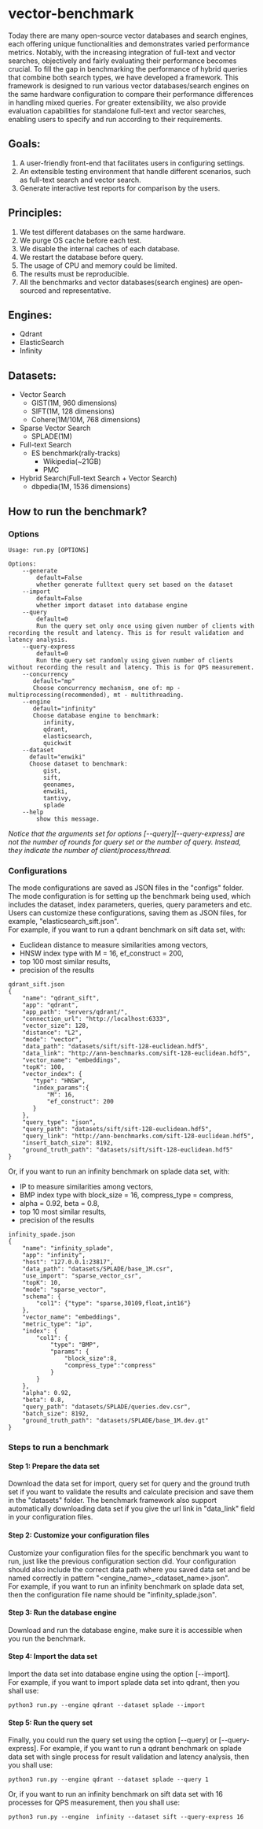 # vector-benchmark

Today there are many open-source vector databases and search engines, each offering unique functionalities and demonstrates varied performance metrics. Notably, with the increasing integration of full-text and vector searches, objectively and fairly evaluating their performance becomes crucial. To fill the gap in benchmarking the performance of hybrid queries that combine both search types, we have developed a framework. This framework is designed to run various vector databases/search engines on the same hardware configuration to compare their performance differences in handling mixed queries. For greater extensibility, we also provide evaluation capabilities for standalone full-text and vector searches, enabling users to specify and run according to their requirements.

## Goals:

1.  A user-friendly front-end that facilitates users in configuring settings.
2.  An extensible testing environment that handle different scenarios, such as full-text search and vector search.
3.  Generate interactive test reports for comparison by the users.

## Principles:

1. We test different databases on the same hardware.
2. We purge OS cache before each test.
3. We disable the internal caches of each database. 
4. We restart the database before query.
5. The usage of CPU and memory could be limited.
6. The results must be reproducible.
7. All the benchmarks and vector databases(search engines) are open-sourced and representative.

## Engines:

- Qdrant
- ElasticSearch
- Infinity

## Datasets:

- Vector Search
  - GIST(1M, 960 dimensions)
  - SIFT(1M, 128 dimensions)
  - Cohere(1M/10M, 768 dimensions)
- Sparse Vector Search
  - SPLADE(1M)
- Full-text Search
  - ES benchmark(rally-tracks)
    - Wikipedia(~21GB)
    - PMC
- Hybrid Search(Full-text Search + Vector Search)
  - dbpedia(1M, 1536 dimensions)

## How to run the benchmark?
### Options

```
Usage: run.py [OPTIONS]

Options:
    --generate
        default=False
        whether generate fulltext query set based on the dataset
    --import
        default=False
        whether import dataset into database engine
    --query
        default=0
        Run the query set only once using given number of clients with recording the result and latency. This is for result validation and latency analysis.
    --query-express    
        default=0
        Run the query set randomly using given number of clients without recording the result and latency. This is for QPS measurement.
    --concurrency
       default="mp"
       Choose concurrency mechanism, one of: mp - multiprocessing(recommended), mt - multithreading.
    --engine
       default="infinity" 
       Choose database engine to benchmark:
          infinity,
          qdrant,
          elasticsearch,
          quickwit
    --dataset
      default="enwiki"  
      Choose dataset to benchmark:
          gist,
          sift,
          geonames,
          enwiki,
          tantivy,
          splade
    --help
        show this message.
```
*Notice that the arguments set for options [--query][--query-express] are not the number of rounds for query set or the number of query. Instead, they indicate the number of client/process/thread.*

### Configurations
The mode configurations are saved as JSON files in the "configs" folder. The mode configuration is for setting up the benchmark being used, which includes the dataset, index parameters, queries, query parameters and etc. Users can customize these configurations, saving them as JSON files, for example, "elasticsearch_sift.json".  
For example, if you want to run a qdrant benchmark on sift data set, with:  
- Euclidean distance to measure similarities among vectors,
- HNSW index type with M = 16, ef_construct = 200,
- top 100 most similar results,
- precision of the results
```
qdrant_sift.json
{
    "name": "qdrant_sift",
    "app": "qdrant",
    "app_path": "servers/qdrant/",
    "connection_url": "http://localhost:6333",
    "vector_size": 128,
    "distance": "L2",
    "mode": "vector", 
    "data_path": "datasets/sift/sift-128-euclidean.hdf5",
    "data_link": "http://ann-benchmarks.com/sift-128-euclidean.hdf5",
    "vector_name": "embeddings",
    "topK": 100,
    "vector_index": {
       "type": "HNSW",
       "index_params":{
           "M": 16,
           "ef_construct": 200
       }
    },
    "query_type": "json",
    "query_path": "datasets/sift/sift-128-euclidean.hdf5",
    "query_link": "http://ann-benchmarks.com/sift-128-euclidean.hdf5",
    "insert_batch_size": 8192,
    "ground_truth_path": "datasets/sift/sift-128-euclidean.hdf5"
}
```

Or, if you want to run an infinity benchmark on splade data set, with:  
- IP to measure similarities among vectors,
- BMP index type with block_size = 16, compress_type = compress,
- alpha = 0.92, beta = 0.8,
- top 10 most similar results,
- precision of the results
```
infinity_spade.json
{
    "name": "infinity_splade",
    "app": "infinity",
    "host": "127.0.0.1:23817",
    "data_path": "datasets/SPLADE/base_1M.csr",
    "use_import": "sparse_vector_csr",
    "topK": 10,
    "mode": "sparse_vector",
    "schema": {
        "col1": {"type": "sparse,30109,float,int16"}
    },
    "vector_name": "embeddings",
    "metric_type": "ip",
    "index": {
        "col1": {
            "type": "BMP",
            "params": {
                "block_size":8,
                "compress_type":"compress"
            }
        }
    },
    "alpha": 0.92,
    "beta": 0.8,
    "query_path": "datasets/SPLADE/queries.dev.csr",
    "batch_size": 8192,
    "ground_truth_path": "datasets/SPLADE/base_1M.dev.gt"
}
```

### Steps to run a benchmark

#### Step 1: Prepare the data set
Download the data set for import, query set for query and the ground truth set if you want to validate the results and calculate precision and save them in the "datasets" folder. The benchmark framework also support automatically downloading data set if you give the url link in "data_link" field in your configuration files.
#### Step 2: Customize your configuration files
Customize your configuration files for the specific benchmark you want to run, just like the previous configuration section did. Your configuration should also include the correct data path where you saved data set and be named correctly in pattern "\<engine_name\>_\<dataset_name\>.json".  
For example, if you want to run an infinity benchmark on splade data set, then the configuration file name should be "infinity_splade.json".
#### Step 3: Run the database engine
Download and run the database engine, make sure it is accessible when you run the benchmark.
#### Step 4: Import the data set
Import the data set into database engine using the option [--import].  
For example, if you want to import splade data set into qdrant, then you shall use:
```commandline
python3 run.py --engine qdrant --dataset splade --import
```
#### Step 5: Run the query set
Finally, you could run the query set using the option [--query] or [--query-express].
For example, if you want to run a qdrant benchmark on splade data set with single process for result validation and latency analysis, then you shall use:
```commandline
python3 run.py --engine qdrant --dataset splade --query 1 
```
Or, if you want to run an infinity benchmark on sift data set with 16 processes for QPS measurement, then you shall use:
```commandline
python3 run.py --engine  infinity --dataset sift --query-express 16
```